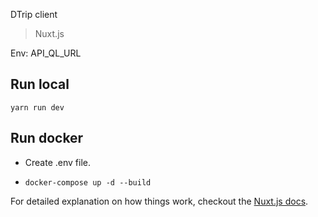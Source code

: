 DTrip client

> Nuxt.js

Env:
  API_QL_URL
 
 
## Run local
```yarn run dev```

## Run docker
* Create .env file.

* ```docker-compose up -d --build```

For detailed explanation on how things work, checkout the [Nuxt.js docs](https://github.com/nuxt/nuxt.js).
